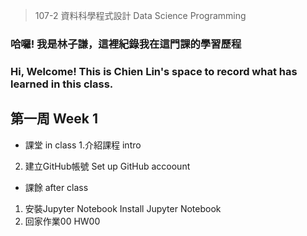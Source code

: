 > 107-2 資料科學程式設計 Data Science Programming

### 哈囉! 我是林子謙，這裡紀錄我在這門課的學習歷程
### Hi, Welcome! This is **Chien Lin**'s space to record what has learned in this class.

## 第一周 Week 1
- 課堂 in class
1.介紹課程 intro
2. 建立GitHub帳號 Set up GitHub accoount

- 課餘 after class
1. 安裝Jupyter Notebook Install Jupyter Notebook
2. 回家作業00 HW00
